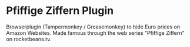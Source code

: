# Pfiffige Ziffern Plugin
Browserplugin (Tampermonkey / Greasemonkey) to hide Euro prices on Amazon Websites. Made famous through the web series "Pfiffige Ziffern" on rocketbeans.tv.
